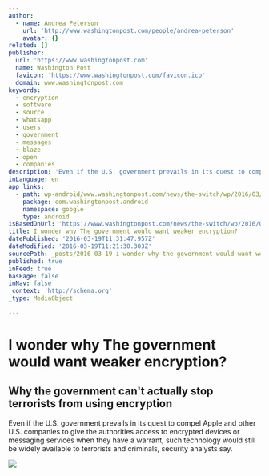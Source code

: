 ```yaml
---
author:
  - name: Andrea Peterson
    url: 'http://www.washingtonpost.com/people/andrea-peterson'
    avatar: {}
related: []
publisher:
  url: 'https://www.washingtonpost.com'
  name: Washington Post
  favicon: 'https://www.washingtonpost.com/favicon.ico'
  domain: www.washingtonpost.com
keywords:
  - encryption
  - software
  - source
  - whatsapp
  - users
  - government
  - messages
  - blaze
  - open
  - companies
description: 'Even if the U.S. government prevails in its quest to compel Apple and other U.S. companies to give the authorities access to encrypted devices or messaging services when they have a warrant, such technology would still be widely available to terrorists and criminals, security analysts say.'
inLanguage: en
app_links:
  - path: wp-android/www.washingtonpost.com/news/the-switch/wp/2016/03/15/why-the-government-cant-actually-stop-terrorists-from-using-encryption/
    package: com.washingtonpost.android
    namespace: google
    type: android
isBasedOnUrl: 'https://www.washingtonpost.com/news/the-switch/wp/2016/03/15/why-the-government-cant-actually-stop-terrorists-from-using-encryption/'
title: I wonder why The government would want weaker encryption?
datePublished: '2016-03-19T11:31:47.957Z'
dateModified: '2016-03-19T11:21:30.303Z'
sourcePath: _posts/2016-03-19-i-wonder-why-the-government-would-want-weaker-encryption.md
published: true
inFeed: true
hasPage: false
inNav: false
_context: 'http://schema.org'
_type: MediaObject

---
```

# I wonder why The government would want weaker encryption?

<article style=""><h1>Why the government can't actually stop terrorists from using encryption</h1><p>Even if the U.S. government prevails in its quest to compel Apple and other U.S. companies to give the authorities access to encrypted devices or messaging services when they have a warrant, such technology would still be widely available to terrorists and criminals, security analysts say.</p><img src="http://img.washingtonpost.com/rf/image_908w/2010-2019/WashingtonPost/2016/03/11/National-Politics/Images/514884748.jpg" /></article>